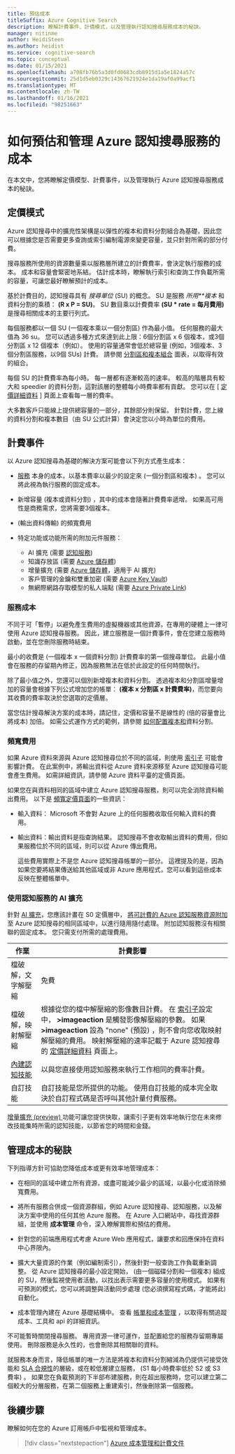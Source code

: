 ```yaml
---
title: 預估成本
titleSuffix: Azure Cognitive Search
description: 瞭解計費事件、計價模式，以及管理執行認知搜尋服務成本的秘訣。
manager: nitinme
author: HeidiSteen
ms.author: heidist
ms.service: cognitive-search
ms.topic: conceptual
ms.date: 01/15/2021
ms.openlocfilehash: a708fb76b5a3d0fd0683cdb8915d1a5e1824a57c
ms.sourcegitcommit: 25d1d5eb0329c14367621924e1da19af0a99acf1
ms.translationtype: MT
ms.contentlocale: zh-TW
ms.lasthandoff: 01/16/2021
ms.locfileid: "98251663"
---
```

# <a name="how-to-estimate-and-manage-costs-of-an-azure-cognitive-search-service"></a>如何預估和管理 Azure 認知搜尋服務的成本

在本文中，您將瞭解定價模型、計費事件，以及管理執行 Azure 認知搜尋服務成本的秘訣。

## <a name="pricing-model"></a>定價模式

Azure 認知搜尋中的擴充性架構是以彈性的複本和資料分割組合為基礎，因此您可以根據您是否需要更多查詢或索引編制電源來變更容量，並只針對所需的部分付費。

搜尋服務所使用的資源數量乘以服務層所建立的計費費率，會決定執行服務的成本。 成本和容量會緊密地系結。 估計成本時，瞭解執行索引和查詢工作負載所需的容量，可讓您最好瞭解預計的成本。

基於計費目的，認知搜尋具有 *搜尋單位* (SU) 的概念。 SU 是服務 *所用**複本* 和資料分割的乘積： **(R x P = SU)**。 SU 數目乘以計費費率 **(SU * rate = 每月費用)** 是搜尋相關成本的主要行列式。 

每個服務都以一個 SU (一個複本乘以一個分割區) 作為最小值。 任何服務的最大值為 36 su。 您可以透過多種方式來達到此上限：6個分割區 x 6 個複本，或3個分割區 x 12 個複本（例如）。 使用的容量通常會低於總容量 (例如，3個複本、3個分割區服務，以9個 SUs) 計費。 請參閱 [分割區和複本組合](search-capacity-planning.md#chart) 圖表，以取得有效的組合。

每個 SU 的計費費率為每小時。 每一層都有逐漸較高的速率。 較高的階層具有較大和 speedier 的資料分割，這對該層的整體每小時費率都有貢獻。 您可以在 [ [定價詳細資料](https://azure.microsoft.com/pricing/details/search/) ] 頁面上查看每一層的費率。

大多數客戶只能線上提供總容量的一部分，其餘部分則保留。 針對計費，您上線的資料分割和複本數目（由 SU 公式計算）會決定您以小時為單位的費用。 

## <a name="billable-events"></a>計費事件

以 Azure 認知搜尋為基礎的解決方案可能會以下列方式產生成本：

+ [服務](#service-costs) 本身的成本，以基本費率以最少的設定來 (一個分割區和複本) 。 您可以將此視為執行服務的固定成本。

+ 新增容量 (複本或資料分割) ，其中的成本會隨著計費費率遞增。 如果高可用性是商務需求，您將需要3個複本。

+  (輸出資料傳輸) 的頻寬費用

+ 特定功能或功能所需的附加元件服務：

  + AI 擴充 (需要 [認知服務](https://azure.microsoft.com/pricing/details/cognitive-services/)) 
  + 知識存放區 (需要 [Azure 儲存體](https://azure.microsoft.com/pricing/details/storage/)) 
  + 增量擴充 (需要 [Azure 儲存體](https://azure.microsoft.com/pricing/details/storage/)，適用于 AI 擴充) 
  + 客戶管理的金鑰和雙重加密 (需要 [Azure Key Vault](https://azure.microsoft.com/pricing/details/key-vault/)) 
  + 無網際網路存取模型的私人端點 (需要 [Azure Private Link](https://azure.microsoft.com/pricing/details/private-link/)) 

### <a name="service-costs"></a>服務成本

不同于可「暫停」以避免產生費用的虛擬機器或其他資源，在專用的硬體上一律可使用 Azure 認知搜尋服務。 因此，建立服務是一個計費事件，會在您建立服務時啟動，並在您刪除服務時結束。 

最小的收費是 (一個複本 x 一個資料分割) 計費費率的第一個搜尋單位。 此最小值會在服務的存留期內修正，因為服務無法在低於此設定的任何時間執行。 

除了最小值之外，您還可以個別新增複本和資料分割。 透過複本和分割區增量增加的容量會根據下列公式增加您的帳單： **(複本 x 分割區 x 計費費率)**，而您要向其收費的費率取決於您選取的定價層。

當您估計搜尋解決方案的成本時，請記住，定價和容量不是線性的 (倍的容量會比將成本) 加倍。 如需公式運作方式的範例，請參閱 [如何配置複本和](search-capacity-planning.md#how-to-allocate-replicas-and-partitions)資料分割。

### <a name="bandwidth-charges"></a>頻寬費用

如果 Azure 資料來源與 Azure 認知搜尋位於不同的區域，則使用 [索引子](search-indexer-overview.md) 可能會影響計費。 在此案例中，將輸出資料從 Azure 資料來源移至 Azure 認知搜尋可能會產生費用。 如需詳細資訊，請參閱 Azure 資料平臺的定價頁面。

如果您在與資料相同的區域中建立 Azure 認知搜尋服務，則可以完全消除資料輸出費用。 以下是 [頻寬定價頁面](https://azure.microsoft.com/pricing/details/bandwidth/)的一些資訊：

+ 輸入資料： Microsoft 不會對 Azure 上的任何服務收取任何輸入資料的費用。 

+ 輸出資料：輸出資料是指查詢結果。 認知搜尋不會收取輸出資料的費用，但如果服務位於不同的區域，則可以從 Azure 傳出費用。

  這些費用實際上不是您 Azure 認知搜尋帳單的一部分。 這裡提及的是，因為如果您要將結果傳送給其他區域或非 Azure 應用程式，您可以看到這些成本反映在整體帳單中。

### <a name="ai-enrichment-with-cognitive-services"></a>使用認知服務的 AI 擴充

針對 [AI 擴充](cognitive-search-concept-intro.md)，您應該計畫在 S0 定價層中， [將可計費的 Azure 認知服務資源附加](cognitive-search-attach-cognitive-services.md)至 Azure 認知搜尋的相同區域中，以進行隨用隨付處理。 附加認知服務沒有相關聯的固定成本。 您只需支付所需的處理費用。

| 作業 | 計費影響 |
|-----------|----------------|
| 檔破解，文字解壓縮 | 免費 |
| 檔破解，映射解壓縮 | 根據從您的檔中解壓縮的影像數目計費。 在 [索引子](/rest/api/searchservice/create-indexer#indexer-parameters)設定中， **>imageaction** 是觸發影像解壓縮的參數。 如果 **>imageaction** 設為 "none" (預設) ，則不會向您收取映射解壓縮的費用。 映射解壓縮的速率記載于 Azure 認知搜尋的 [定價詳細資料](https://azure.microsoft.com/pricing/details/search/) 頁面上。|
| [內建認知技能](cognitive-search-predefined-skills.md) | 以與您直接使用認知服務來執行工作相同的費率計費。 |
| 自訂技能 | 自訂技能是您所提供的功能。 使用自訂技能的成本完全取決於自訂程式碼是否呼叫其他計量付費服務。 |

[增量擴充 (preview) ](cognitive-search-incremental-indexing-conceptual.md)功能可讓您提供快取，讓索引子更有效率地執行您在未來修改技能集時所需的認知技能，以節省您的時間和金錢。

## <a name="tips-for-managing-costs"></a>管理成本的秘訣

下列指導方針可協助您降低成本或更有效率地管理成本：

+ 在相同的區域中建立所有資源，或盡可能減少最少的區域，以最小化或消除頻寬費用。

+ 將所有服務合併成一個資源群組，例如 Azure 認知搜尋、認知服務，以及解決方案中使用的任何其他 Azure 服務。 在 Azure 入口網站中，尋找資源群組，並使用 **成本管理** 命令，深入瞭解實際和預估的費用。

+ 針對您的前端應用程式考慮 Azure Web 應用程式，讓要求和回應保持在資料中心界限內。

+ 擴大大量資源的作業（例如編制索引），然後針對一般查詢工作負載重新調整。 從 Azure 認知搜尋的最小設定開始， (由一個磁碟分割和一個複本) 組成的 SU，然後監視使用者活動，以找出表示需要更多容量的使用模式。 如果有可預測的模式，您可以將調整與活動同步處理 (您必須撰寫程式碼，才能將此) 自動化。

+ 成本管理內建在 Azure 基礎結構中。 查看 [帳單和成本管理](../cost-management-billing/cost-management-billing-overview.md) ，以取得有關追蹤成本、工具和 api 的詳細資訊。

不可能暫時關閉搜尋服務。 專用資源一律可運作，並配置給您的服務存留期專屬使用。 刪除服務是永久性的，也會刪除其相關聯的資料。

就服務本身而言，降低帳單的唯一方法是將複本和資料分割縮減為仍提供可接受效能和 [SLA 合規性](https://azure.microsoft.com/support/legal/sla/search/v1_0/)的層級，或在較低層建立服務， (S1 每小時費率低於 S2 或 S3 費率) 。 如果您在負載預測的下半部布建服務，則在超出服務時，您可以建立第二個較大的分層服務，在第二個服務上重建索引，然後刪除第一個服務。

## <a name="next-steps"></a>後續步驟

瞭解如何在您的 Azure 訂用帳戶中監視和管理成本。

> [!div class="nextstepaction"]
> [Azure 成本管理和計費文件](../cost-management-billing/cost-management-billing-overview.md)